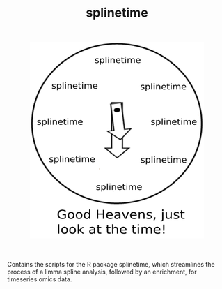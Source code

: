<h1 align="center">splinetime</h1>
<br>
<p align="center">
  <img src="readme_images/splinetime_logo.png" alt="Splinetime Clock" 
  width="400" height="450">
</p>
<br><br>Contains the scripts for the R package splinetime, which streamlines the 
process of a limma spline analysis, followed by an enrichment, for timeseries 
omics data.
